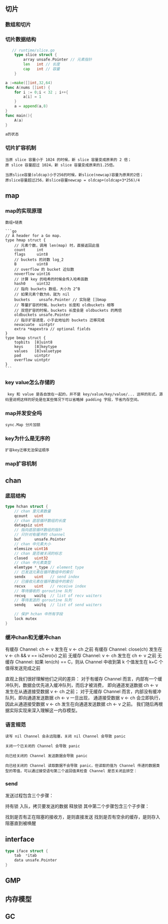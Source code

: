 ## 切片

### 数组和切片

### 切片数据结构
```go
   // runtime/slice.go
    type slice struct {
	    array unsafe.Pointer // 元素指针
	    len   int // 长度 
	    cap   int // 容量
    }
```
```go
a :=make([]int,32,64)
func A(nums []int) {
    for i := 0;i < 32 ; i++{
        a[i] = 1    
    }
    a = append(a,8)
}
func main(){
    A(a)
}

a的状态
```

###  切片扩容机制 
```
当原 slice 容量小于 1024 的时候，新 slice 容量变成原来的 2 倍；
原 slice 容量超过 1024，新 slice 容量变成原来的1.25倍。
```

```
当原slice容量(oldcap)小于256的时候，新slice(newcap)容量为原来的2倍；
原slice容量超过256，新slice容量newcap = oldcap+(oldcap+3*256)/4
```


## map

### map的实现原理
    数组+链表

    ```go
    // A header for a Go map.
    type hmap struct {
        // 元素个数，调用 len(map) 时，直接返回此值
        count     int
        flags     uint8
        // buckets 的对数 log_2
        B         uint8
        // overflow 的 bucket 近似数
        noverflow uint16
        // 计算 key 的哈希的时候会传入哈希函数
        hash0     uint32
        // 指向 buckets 数组，大小为 2^B
        // 如果元素个数为0，就为 nil
        buckets    unsafe.Pointer // 实际是 []bmap
        // 等量扩容的时候，buckets 长度和 oldbuckets 相等
        // 双倍扩容的时候，buckets 长度会是 oldbuckets 的两倍
        oldbuckets unsafe.Pointer
        // 指示扩容进度，小于此地址的 buckets 迁移完成
        nevacuate  uintptr
        extra *mapextra // optional fields
    }
    type bmap struct {
        topbits  [8]uint8
        keys     [8]keytype
        values   [8]valuetype
        pad      uintptr
        overflow uintptr
    }
    ```
### key value怎么存储的
     key 和 value 是各自放在一起的，并不是 key/value/key/value/... 这样的形式。源码里说明这样的好处是在某些情况下可以省略掉 padding 字段，节省内存空间。

### map并发安全吗

    sync.Map 分片加锁

### key为什么是无序的

    扩容key迁移无法保证顺序

### map扩容机制


## chan

### 底层结构

```go
type hchan struct {
	// chan 里元素数量
	qcount   uint
	// chan 底层循环数组的长度
	dataqsiz uint
	// 指向底层循环数组的指针
	// 只针对有缓冲的 channel
	buf      unsafe.Pointer
	// chan 中元素大小
	elemsize uint16
	// chan 是否被关闭的标志
	closed   uint32
	// chan 中元素类型
	elemtype *_type // element type
	// 已发送元素在循环数组中的索引
	sendx    uint   // send index
	// 已接收元素在循环数组中的索引
	recvx    uint   // receive index
	// 等待接收的 goroutine 队列
	recvq    waitq  // list of recv waiters
	// 等待发送的 goroutine 队列
	sendq    waitq  // list of send waiters

	// 保护 hchan 中所有字段
	lock mutex
}
```
### 缓冲chan和无缓冲chan

有缓存 Channel: ch <- v 发生在 v <- ch 之前
有缓存 Channel: close(ch) 发生在 v <- ch && v == isZero(v) 之前
无缓存 Channel: v <- ch 发生在 ch <- v 之前
无缓存 Channel: 如果 len(ch) == C，则从 Channel 中收到第 k 个值发生在 k+C 个值得发送完成之前

直观上我们很好理解他们之间的差异： 对于有缓存 Channel 而言，内部有一个缓冲队列，数据会优先进入缓冲队列，而后才被消费， 即向通道发送数据 ch <- v 发生在从通道接受数据 v <- ch 之前； 对于无缓存 Channel 而言，内部没有缓冲队列，即向通道发送数据 ch <- v 一旦出现， 通道接受数据 v <- ch 会立即执行， 因此从通道接受数据 v <- ch 发生在向通道发送数据 ch <- v 之前。 我们随后再根据实际实现来深入理解这一内存模型。

### 语言规范

`读写 nil Channel 会永远阻塞，关闭 nil Channel 会导致 panic`

`关闭一个已关闭的 Channel 会导致 panic`

`向已经关闭的 Channel 发送数据会导致 panic`

`向已经关闭的 Channel 读取数据不会导致 panic，但读取的值为 Channel 传递的数据类型的零值，可以通过接受语句第二个返回值来检查 Channel 是否关闭且排空：`

### send

发送过程包含三个步骤：

持有锁
入队，拷贝要发送的数据
释放锁
其中第二个步骤包含三个子步骤：

找到是否有正在阻塞的接收方，是则直接发送
找到是否有空余的缓存，是则存入
阻塞直到被唤醒

## interface

```go
type iface struct {
	tab  *itab
	data unsafe.Pointer
}
```


## GMP

## 内存模型

## GC
